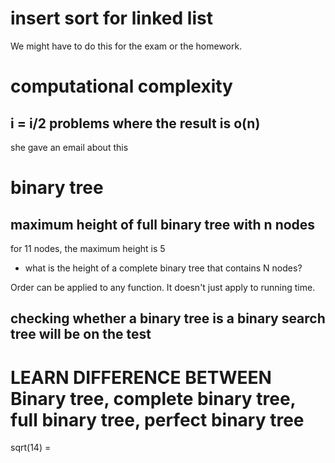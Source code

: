 # insert sort for linked list

 We might have to do this for the exam or the homework. 


 # computational complexity

 ##  i = i/2 problems where the result is o(n)

 she gave an email about this

# binary tree

## maximum height of full binary tree with n nodes

for 11 nodes, the maximum height is 5


- what is the height of a complete binary tree that contains N nodes? 

Order can be applied to any function. It doesn't just apply to running time. 


## checking whether a binary tree is a binary search tree will be on the test


# LEARN DIFFERENCE BETWEEN Binary tree, complete binary tree, full binary tree, perfect binary tree

sqrt(14) = 
 

